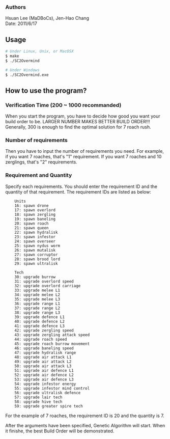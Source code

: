 ### Authors  
Hsuan Lee (MaDBoCs), Jen-Hao Chang  
Date: 2011/6/17

## Usage
```sh
# Under Linux, Unix, or MacOSX
$ make
$ ./SC2Overmind
```
```sh
# Under Windows
$ ./SC2Overmind.exe
```

## How to use the program?

### Verification Time (200 ~ 1000 recommanded)
When you start the program, you have to decide how good you want your build order to be.
LARGER NUMBER MAKES BETTER BUILD ORDER!!!
Generally, 300 is enough to find the optimal solution for 7 roach rush.

### Number of requirements 
Then you have to input the number of requirements you need.
For example, if you want 7 roaches, that's "1" requirement.
If you want 7 roaches and 10 zerglings, that's "2" requirements.

### Requirement and Quantity
Specify each requirements. You should enter the requirement ID and the quantity of that requirement. 
The requirement IDs are listed as below:

```
	Units
    16: spawn drone
    17: spawn overlord
    18: spawn zergling
    19: spawn baneling
    20: spawn roach
    21: spawn queen
    22: spawn hydralisk
    23: spawn infestor
    24: spawn overseer
    25: spawn nydus worm
    26: spawn mutalisk
    27: spawn corruptor
    28: spawn brood lord
    29: spawn ultralisk
    
	Tech
    30: upgrade burrow
    31: upgrade overlord speed
    32: upgrade overlord carriage
    33: upgrade melee L1
    34: upgrade melee L2
    35: upgrade melee L3
    36: upgrade range L1
    37: upgrade range L2
    38: upgrade range L3
    39: upgrade defence L1
    40: upgrade defence L2
    41: upgrade defence L3
    42: upgrade zergling speed
    43: upgrade zergling attack speed
    44: upgrade roach speed
    45: upgrade roach burrow movement
    46: upgrade baneling speed
    47: upgrade hydralisk range
    48: upgrade air attack L1
    49: upgrade air attack L2
    50: upgrade air attack L3
    51: upgrade air defence L1
    52: upgrade air defence L2
    53: upgrade air defence L3
    54: upgrade infestor energy
    55: upgrade infestor mind control
    56: upgrade ultralisk defence
    57: upgrade lair tech
    58: upgrade hive tech
    59: upgrade greater spire tech
```

For the example of 7 roaches, the requirement ID is 20 and the quantity is 7.

After the arguments have been specified, Genetic Algorithm will start.
When it finishe, the best Build Order will be demonstrated.
